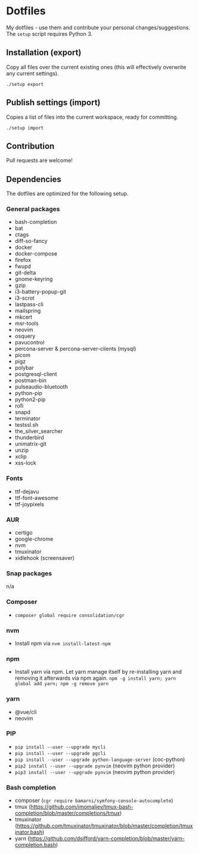 # Dotfiles

My dotfiles - use them and contribute your personal changes/suggestions.
The `setup` script requires Python 3.


## Installation (export)

Copy all files over the current existing ones (this will effectively overwrite
any current settings).

```
./setup export
```


## Publish settings (import)

Copies a list of files into the current workspace, ready for committing.

```
./setup import
```


## Contribution

Pull requests are welcome!


## Dependencies

The dotfiles are optimized for the following setup.


### General packages

- bash-completion
- bat
- ctags
- diff-so-fancy
- docker
- docker-compose
- firefox
- fwupd
- git-delta
- gnome-keyring
- gzip
- i3-battery-popup-git
- i3-scrot
- lastpass-cli
- mailspring
- mkcert
- msr-tools
- neovim
- osquery
- pavucontrol
- percona-server & percona-server-clients (mysql)
- picom
- pigz
- polybar
- postgresql-client
- postman-bin
- pulseaudio-bluetooth
- python-pip
- python2-pip
- rofi
- snapd
- terminator
- testssl.sh
- the_silver_searcher
- thunderbird
- unimatrix-git
- unzip
- xclip
- xss-lock


### Fonts

- ttf-dejavu
- ttf-font-awesome
- ttf-joypixels


### AUR

- certigo
- google-chrome
- nvm
- tmuxinator
- xidlehook (screensaver)


### Snap packages

n/a


### Composer

- `composer global require consolidation/cgr`


### nvm

- Install npm via `nvm install-latest-npm`


### npm

- Install yarn via npm. Let yarn manage itself by re-installing yarn and
  removing it afterwards via npm again.
  `npm -g install yarn; yarn global add yarn; npm -g remove yarn`


### yarn

- @vue/cli
- neovim


### PIP

- `pip install --user --upgrade mycli`
- `pip install --user --upgrade pgcli`
- `pip install --user --upgrade python-language-server` (coc-python)
- `pip2 install --user --upgrade pynvim` (neovim python provider)
- `pip3 install --user --upgrade pynvim` (neovim python provider)


### Bash completion

- composer (`cgr require bamarni/symfony-console-autocomplete`)
- tmux (https://github.com/imomaliev/tmux-bash-completion/blob/master/completions/tmux)
- tmuxinator (https://github.com/tmuxinator/tmuxinator/blob/master/completion/tmuxinator.bash)
- yarn (https://github.com/dsifford/yarn-completion/blob/master/yarn-completion.bash)
